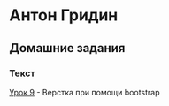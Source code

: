 # Антон Гридин
## Домашние задания
### Текст

[Урок 9](https://OEMG.github.io/lesson_9/ "Верстка при помощи bootstrap") - Верстка при помощи bootstrap
